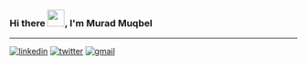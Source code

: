 ### Hi there <img src="https://raw.githubusercontent.com/MartinHeinz/MartinHeinz/master/wave.gif" width="30px">, I'm Murad Muqbel
---
<!-- ![twitter](https://img.shields.io/twitter/url?label=Follow%20me%21&style=social&url=https%3A%2F%2Ftwitter.com%2FMuradZee) -->
[![linkedin](https://img.shields.io/badge/LinkedIn-0077B5?style=for-the-badge&logo=linkedin&logoColor=white)](https://www.linkedin.com/in/muradmuqbel)
[![twitter](https://img.shields.io/badge/Twitter-1DA1F2?style=for-the-badge&logo=twitter&logoColor=white)](https://www.twitter.com/MuradZee)
[![gmail](https://img.shields.io/badge/Gmail-D14836?style=for-the-badge&logo=gmail&logoColor=white)](murad@gmail.com)

<!--
**muradgm/muradgm** is a ✨ _special_ ✨ repository because its `README.md` (this file) appears on your GitHub profile.

Here are some ideas to get you started:

- 🔭 I’m currently working on ...
- 🌱 I’m currently learning ...
- 👯 I’m looking to collaborate on ...
- 🤔 I’m looking for help with ...
- 💬 Ask me about ...
- 📫 How to reach me: ...
- 😄 Pronouns: ...
- ⚡ Fun fact: ...
-->
